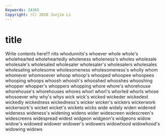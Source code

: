```yaml
---
Keywords: 24365
Copyright: (C) 2020 Junjie Li
---
```


# title

Write contents here!!!
nits 
whodunnits's
whoever 
whole 
whole's 
wholehearted 
wholeheartedly 
wholeness 
wholeness's 
wholes 
wholesale 
wholesale's
wholesaled 
wholesaler 
wholesaler's 
wholesalers 
wholesales 
wholesaling 
wholesome 
wholesomeness 
wholesomeness's 
wholly
whom 
whomever 
whomsoever 
whoop 
whoop's 
whooped 
whoopee 
whoopees 
whooping 
whoops
whoosh 
whoosh's 
whooshed 
whooshes 
whooshing 
whopper 
whopper's 
whoppers 
whopping 
whore
whore's 
whorehouse 
whorehouse's 
whorehouses 
whores 
whorl 
whorl's 
whorled 
whorls 
whose
whosoever 
why 
why's 
whys 
wick 
wick's 
wicked 
wickeder 
wickedest 
wickedly
wickedness 
wickedness's 
wicker 
wicker's 
wickers 
wickerwork 
wickerwork's 
wicket 
wicket's 
wickets
wicks 
wide 
widely 
widen 
widened 
wideness 
wideness's 
widening 
widens 
wider
widescreen 
widescreen's 
widescreens 
widespread 
widest 
widgeon 
widgeon's 
widgeons 
widow 
widow's
widowed 
widower 
widower's 
widowers 
widowhood 
widowhood's 
widowing 
widows 
